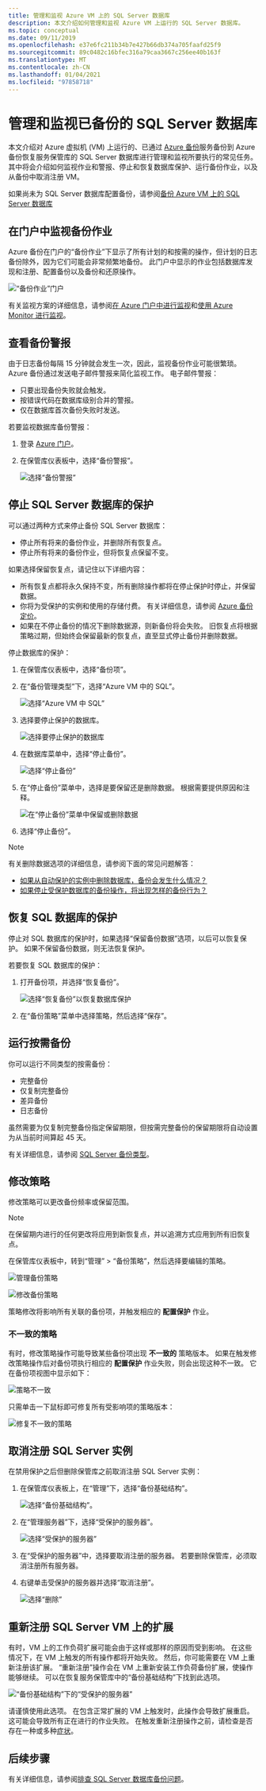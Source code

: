 ```yaml
---
title: 管理和监视 Azure VM 上的 SQL Server 数据库
description: 本文介绍如何管理和监视 Azure VM 上运行的 SQL Server 数据库。
ms.topic: conceptual
ms.date: 09/11/2019
ms.openlocfilehash: e37e6fc211b34b7e427b66db374a705faafd25f9
ms.sourcegitcommit: 89c0482c16bfec316a79caa3667c256ee40b163f
ms.translationtype: MT
ms.contentlocale: zh-CN
ms.lasthandoff: 01/04/2021
ms.locfileid: "97858718"
---
```

# <a name="manage-and-monitor-backed-up-sql-server-databases"></a>管理和监视已备份的 SQL Server 数据库

本文介绍对 Azure 虚拟机 (VM) 上运行的、已通过 [Azure 备份](backup-overview.md)服务备份到 Azure 备份恢复服务保管库的 SQL Server 数据库进行管理和监视所要执行的常见任务。 其中将会介绍如何监视作业和警报、停止和恢复数据库保护、运行备份作业，以及从备份中取消注册 VM。

如果尚未为 SQL Server 数据库配置备份，请参阅[备份 Azure VM 上的 SQL Server 数据库](backup-azure-sql-database.md)

## <a name="monitor-backup-jobs-in-the-portal"></a>在门户中监视备份作业

Azure 备份在门户的“备份作业”下显示了所有计划的和按需的操作，但计划的日志备份除外，因为它们可能会非常频繁地备份。 此门户中显示的作业包括数据库发现和注册、配置备份以及备份和还原操作。

![“备份作业”门户](./media/backup-azure-sql-database/sql-backup-jobs-list.png)

有关监视方案的详细信息，请参阅[在 Azure 门户中进行监视](backup-azure-monitoring-built-in-monitor.md)和[使用 Azure Monitor 进行监视](backup-azure-monitoring-use-azuremonitor.md)。  

## <a name="view-backup-alerts"></a>查看备份警报

由于日志备份每隔 15 分钟就会发生一次，因此，监视备份作业可能很繁琐。 Azure 备份通过发送电子邮件警报来简化监视工作。 电子邮件警报：

- 只要出现备份失败就会触发。
- 按错误代码在数据库级别合并的警报。
- 仅在数据库首次备份失败时发送。

若要监视数据库备份警报：

1. 登录 [Azure 门户](https://portal.azure.com)。

2. 在保管库仪表板中，选择“备份警报”。

   ![选择“备份警报”](./media/backup-azure-sql-database/sql-backup-alerts-list.png)

## <a name="stop-protection-for-a-sql-server-database"></a>停止 SQL Server 数据库的保护

可以通过两种方式来停止备份 SQL Server 数据库：

- 停止所有将来的备份作业，并删除所有恢复点。
- 停止所有将来的备份作业，但将恢复点保留不变。

如果选择保留恢复点，请记住以下详细内容：

- 所有恢复点都将永久保持不变，所有删除操作都将在停止保护时停止，并保留数据。
- 你将为受保护的实例和使用的存储付费。 有关详细信息，请参阅 [Azure 备份定价](https://azure.microsoft.com/pricing/details/backup/)。
- 如果在不停止备份的情况下删除数据源，则新备份将会失败。 旧恢复点将根据策略过期，但始终会保留最新的恢复点，直至显式停止备份并删除数据。

停止数据库的保护：

1. 在保管库仪表板中，选择“备份项”。

2. 在“备份管理类型”下，选择“Azure VM 中的 SQL”。 

    ![选择“Azure VM 中 SQL”](./media/backup-azure-sql-database/sql-restore-backup-items.png)

3. 选择要停止保护的数据库。

    ![选择要停止保护的数据库](./media/backup-azure-sql-database/sql-restore-sql-in-vm.png)

4. 在数据库菜单中，选择“停止备份”。

    ![选择“停止备份”](./media/backup-azure-sql-database/stop-db-button.png)

5. 在“停止备份”菜单中，选择是要保留还是删除数据。 根据需要提供原因和注释。

    ![在“停止备份”菜单中保留或删除数据](./media/backup-azure-sql-database/stop-backup-button.png)

6. 选择“停止备份”。

> [!NOTE]
>
>有关删除数据选项的详细信息，请参阅下面的常见问题解答：
>
>- [如果从自动保护的实例中删除数据库，备份会发生什么情况？](faq-backup-sql-server.md#if-i-delete-a-database-from-an-autoprotected-instance-what-will-happen-to-the-backups)
>- [如果停止受保护数据库的备份操作，将出现怎样的备份行为？](faq-backup-sql-server.md#if-i-change-the-name-of-the-database-after-it-has-been-protected-what-will-be-the-behavior)
>
>

## <a name="resume-protection-for-a-sql-database"></a>恢复 SQL 数据库的保护

停止对 SQL 数据库的保护时，如果选择“保留备份数据”选项，以后可以恢复保护。 如果不保留备份数据，则无法恢复保护。

若要恢复 SQL 数据库的保护：

1. 打开备份项，并选择“恢复备份”。

    ![选择“恢复备份”以恢复数据库保护](./media/backup-azure-sql-database/resume-backup-button.png)

2. 在“备份策略”菜单中选择策略，然后选择“保存”。 

## <a name="run-an-on-demand-backup"></a>运行按需备份

你可以运行不同类型的按需备份：

- 完整备份
- 仅复制完整备份
- 差异备份
- 日志备份

虽然需要为仅复制完整备份指定保留期限，但按需完整备份的保留期限将自动设置为从当前时间算起 45 天。

有关详细信息，请参阅 [SQL Server 备份类型](backup-architecture.md#sql-server-backup-types)。

## <a name="modify-policy"></a>修改策略

修改策略可以更改备份频率或保留范围。

> [!NOTE]
> 在保留期内进行的任何更改将应用到新恢复点，并以追溯方式应用到所有旧恢复点。

在保管库仪表板中，转到“管理” > “备份策略”，然后选择要编辑的策略。 

  ![管理备份策略](./media/backup-azure-sql-database/modify-backup-policy.png)

  ![修改备份策略](./media/backup-azure-sql-database/modify-backup-policy-impact.png)

策略修改将影响所有关联的备份项，并触发相应的 **配置保护** 作业。

### <a name="inconsistent-policy"></a>不一致的策略

有时，修改策略操作可能导致某些备份项出现 **不一致的** 策略版本。 如果在触发修改策略操作后对备份项执行相应的 **配置保护** 作业失败，则会出现这种不一致。 它在备份项视图中显示如下：

  ![策略不一致](./media/backup-azure-sql-database/inconsistent-policy.png)

只需单击一下鼠标即可修复所有受影响项的策略版本：

  ![修复不一致的策略](./media/backup-azure-sql-database/fix-inconsistent-policy.png)

## <a name="unregister-a-sql-server-instance"></a>取消注册 SQL Server 实例

在禁用保护之后但删除保管库之前取消注册 SQL Server 实例：

1. 在保管库仪表板上，在“管理”下，选择“备份基础结构”。   

   ![选择“备份基础结构”。](./media/backup-azure-sql-database/backup-infrastructure-button.png)

2. 在“管理服务器”下，选择“受保护的服务器”。 

   ![选择“受保护的服务器”](./media/backup-azure-sql-database/protected-servers.png)

3. 在“受保护的服务器”中，选择要取消注册的服务器。 若要删除保管库，必须取消注册所有服务器。

4. 右键单击受保护的服务器并选择“取消注册”。

   ![选择“删除”](./media/backup-azure-sql-database/delete-protected-server.jpg)

## <a name="re-register-extension-on-the-sql-server-vm"></a>重新注册 SQL Server VM 上的扩展

有时，VM 上的工作负荷扩展可能会由于这样或那样的原因而受到影响。 在这些情况下，在 VM 上触发的所有操作都将开始失败。 然后，你可能需要在 VM 上重新注册该扩展。 “重新注册”操作会在 VM 上重新安装工作负荷备份扩展，使操作能够继续。 可以在恢复服务保管库中的“备份基础结构”下找到此选项。

![“备份基础结构”下的“受保护的服务器”](./media/backup-azure-sql-database/protected-servers-backup-infrastructure.png)

请谨慎使用此选项。 在包含正常扩展的 VM 上触发时，此操作会导致扩展重启。 这可能会导致所有正在进行的作业失败。 在触发重新注册操作之前，请检查是否存在一种或多种[症状](backup-sql-server-azure-troubleshoot.md#re-registration-failures)。

## <a name="next-steps"></a>后续步骤

有关详细信息，请参阅[排查 SQL Server 数据库备份问题](backup-sql-server-azure-troubleshoot.md)。
